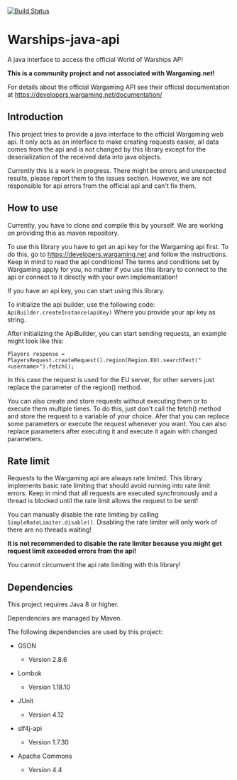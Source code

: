 [![Build Status](https://ci.floribe2000.de/job/Warships-Java-Api/badge/icon)](https://ci.floribe2000.de/job/Warships-Java-Api/)

# Warships-java-api
A java interface to access the official World of Warships API

**This is a community project and not associated with Wargaming.net!**

For details about the official Wargaming API see their official documentation at https://developers.wargaming.net/documentation/

## Introduction

This project tries to provide a java interface to the official Wargaming web api.
It only acts as an interface to make creating requests easier, all data comes from the api and is not changed by this library except for the deserialization of the received data into java objects.

Currently this is a work in progress. There might be errors and unexpected results, please report them to the issues section.
However, we are not responsible for api errors from the official api and can't fix them.

## How to use

Currently, you have to clone and compile this by yourself.
We are working on providing this as maven repository.

To use this library you have to get an api key for the Wargaming api first. 
To do this, go to https://developers.wargaming.net and follow the instructions.
Keep in mind to read the api conditions! 
The terms and conditions set by Wargaming apply for you, no matter if you use this library to connect to the api or connect to it directly with your own implementation!

If you have an api key, you can start using this library.

To initialize the api builder, use the following code:
`ApiBuilder.createInstance(apiKey)`
Where you provide your api key as string.

After initializing the ApiBuilder, you can start sending requests, an example might look like this:

`Players response = PlayersRequest.createRequest().region(Region.EU).searchText("<username>").fetch();`

In this case the request is used for the EU server, for other servers just replace the parameter of the region() method.

You can also create and store requests without executing them or to execute them multiple times.
To do this, just don't call the fetch() method and store the request to a variable of your choice.
Afer that you can replace some parameters or execute the request whenever you want.
You can also replace parameters after executing it and execute it again with changed parameters.

## Rate limit

Requests to the Wargaming api are always rate limited.
This library implements basic rate limiting that should avoid running into rate limit errors.
Keep in mind that all requests are executed synchronously and a thread is blocked until the rate limit allows the request to be sent!

You can manually disable the rate limiting by calling `SimpleRateLimiter.disable()`.
Disabling the rate limiter will only work of there are no threads waiting!

**It is not recommended to disable the rate limiter because you might get request limit exceeded errors from the api!**

You cannot circumvent the api rate limiting with this library!



## Dependencies

This project requires Java 8 or higher.

Dependencies are managed by Maven.

The following dependencies are used by this project:

- GSON
  - Version 2.8.6

- Lombok
  - Version 1.18.10

- JUnit
  - Version 4.12
  
- slf4j-api
  - Version 1.7.30
  
- Apache Commons
  - Version 4.4




